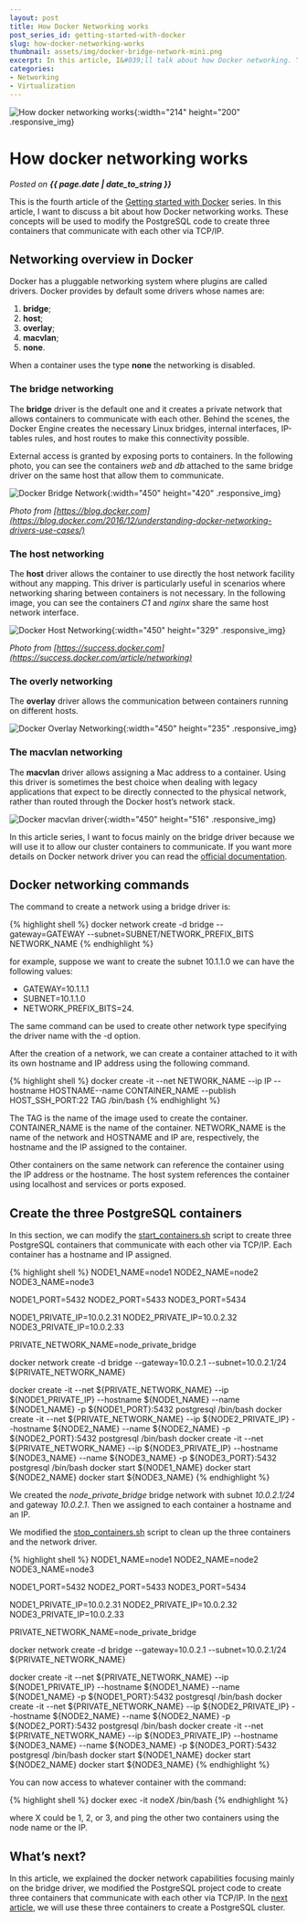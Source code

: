 ```yaml
---
layout: post
title: How Docker Networking works
post_series_id: getting-started-with-docker
slug: how-docker-networking-works
thumbnail: assets/img/docker-bridge-network-mini.png
excerpt: In this article, I&#039;ll talk about how Docker networking. You&#039;ll learn how to let two containers communicate when they are on the same or different host.
categories:
- Networking
- Virtualization
---
```


![How docker networking works](assets/img/docker-bridge-network-mini.png){:width="214" height="200" .responsive_img}

# How docker networking works
_Posted on **{{ page.date | date_to_string }}**_

This is the fourth article of the [Getting started with Docker](getting-started-with-docker) series. In this article, I want to discuss a bit about how Docker networking works. These concepts will be used to modify the PostgreSQL code to create three containers that communicate with each other via TCP/IP.

## Networking overview in Docker

Docker has a pluggable networking system where plugins are called drivers. Docker provides by default some drivers whose names are:

1.  **bridge**;
2.  **host**;
3.  **overlay**;
4.  **macvlan**;
5.  **none**.

When a container uses the type **none** the networking is disabled.

### The bridge networking

The **bridge** driver is the default one and it creates a private network that allows containers to communicate with each other. Behind the scenes, the Docker Engine creates the necessary Linux bridges, internal interfaces, IP-tables rules, and host routes to make this connectivity possible.

External access is granted by exposing ports to containers. In the following photo, you can see the containers _web_ and _db_ attached to the same bridge driver on the same host that allow them to communicate.

![Docker Bridge Network](assets/img/docker-bridge-network.png){:width="450" height="420" .responsive_img}

_Photo from [https://blog.docker.com](https://blog.docker.com/2016/12/understanding-docker-networking-drivers-use-cases/)_

### The host networking

The **host** driver allows the container to use directly the host network facility without any mapping. This driver is particularly useful in scenarios where networking sharing between containers is not necessary. In the following image, you can see the containers _C1_ and _nginx_ share the same host network interface.

![Docker Host Networking](assets/img/docker-host-networking.png){:width="450" height="329" .responsive_img}

_Photo from [https://success.docker.com](https://success.docker.com/article/networking)_

### The overly networking

The **overlay** driver allows the communication between containers running on different hosts.

![Docker Overlay Networking](assets/img/docker-overlay-networking.png){:width="450" height="235" .responsive_img}

### The macvlan networking

The **macvlan** driver allows assigning a Mac address to a container. Using this driver is sometimes the best choice when dealing with legacy applications that expect to be directly connected to the physical network, rather than routed through the Docker host’s network stack.

![Docker macvlan driver](assets/img/docker-macvlan.png){:width="450" height="516" .responsive_img}

In this article series, I want to focus mainly on the bridge driver because we will use it to allow our cluster containers to communicate. If you want more details on Docker network driver you can read the [official documentation](https://docs.docker.com/network/).

## Docker networking commands

The command to create a network using a bridge driver is:

{% highlight shell %}
docker network create -d bridge --gateway=GATEWAY --subnet=SUBNET/NETWORK_PREFIX_BITS NETWORK_NAME
{% endhighlight %}

for example, suppose we want to create the subnet 10.1.1.0 we can have the following values:

-   GATEWAY=10.1.1.1
-   SUBNET=10.1.1.0
-   NETWORK\_PREFIX\_BITS=24.

The same command can be used to create other network type specifying the driver name with the -d option.

After the creation of a network, we can create a container attached to it with its own hostname and IP address using the following command.

{% highlight shell %}
docker create -it --net NETWORK_NAME --ip IP --hostname HOSTNAME--name CONTAINER_NAME --publish HOST_SSH_PORT:22 TAG /bin/bash
{% endhighlight %}

The TAG is the name of the image used to create the container. CONTAINER\_NAME is the name of the container. NETWORK\_NAME is the name of the network and HOSTNAME and IP are, respectively, the hostname and the IP assigned to the container.

Other containers on the same network can reference the container using the IP address or the hostname. The host system references the container using localhost and services or ports exposed.

## Create the three PostgreSQL containers

In this section, we can modify the [start\_containers.sh](https://github.com/sasadangelo/docker-tutorials/blob/master/postgresql-network/start_containers.sh) script to create three PostgreSQL containers that communicate with each other via TCP/IP. Each container has a hostname and IP assigned.

{% highlight shell %}
NODE1_NAME=node1
NODE2_NAME=node2
NODE3_NAME=node3

NODE1_PORT=5432
NODE2_PORT=5433
NODE3_PORT=5434

NODE1_PRIVATE_IP=10.0.2.31
NODE2_PRIVATE_IP=10.0.2.32
NODE3_PRIVATE_IP=10.0.2.33

PRIVATE_NETWORK_NAME=node_private_bridge

docker network create -d bridge --gateway=10.0.2.1 --subnet=10.0.2.1/24 ${PRIVATE_NETWORK_NAME}

docker create -it --net ${PRIVATE_NETWORK_NAME} --ip ${NODE1_PRIVATE_IP} --hostname ${NODE1_NAME} --name ${NODE1_NAME} -p ${NODE1_PORT}:5432 postgresql /bin/bash
docker create -it --net ${PRIVATE_NETWORK_NAME} --ip ${NODE2_PRIVATE_IP} --hostname ${NODE2_NAME} --name ${NODE2_NAME} -p ${NODE2_PORT}:5432 postgresql /bin/bash
docker create -it --net ${PRIVATE_NETWORK_NAME} --ip ${NODE3_PRIVATE_IP} --hostname ${NODE3_NAME} --name ${NODE3_NAME} -p ${NODE3_PORT}:5432 postgresql /bin/bash
docker start ${NODE1_NAME}
docker start ${NODE2_NAME}
docker start ${NODE3_NAME}
{% endhighlight %}

We created the _node\_private\_bridge_ bridge network with subnet _10.0.2.1/24_ and gateway _10.0.2.1_. Then we assigned to each container a hostname and an IP.

We modified the [stop\_containers.sh](https://github.com/sasadangelo/docker-tutorials/blob/master/postgresql-network/stop_containers.sh) script to clean up the three containers and the network driver.

{% highlight shell %}
NODE1_NAME=node1
NODE2_NAME=node2
NODE3_NAME=node3

NODE1_PORT=5432
NODE2_PORT=5433
NODE3_PORT=5434

NODE1_PRIVATE_IP=10.0.2.31
NODE2_PRIVATE_IP=10.0.2.32
NODE3_PRIVATE_IP=10.0.2.33

PRIVATE_NETWORK_NAME=node_private_bridge

docker network create -d bridge --gateway=10.0.2.1 --subnet=10.0.2.1/24 ${PRIVATE_NETWORK_NAME}

docker create -it --net ${PRIVATE_NETWORK_NAME} --ip ${NODE1_PRIVATE_IP} --hostname ${NODE1_NAME} --name ${NODE1_NAME} -p ${NODE1_PORT}:5432 postgresql /bin/bash
docker create -it --net ${PRIVATE_NETWORK_NAME} --ip ${NODE2_PRIVATE_IP} --hostname ${NODE2_NAME} --name ${NODE2_NAME} -p ${NODE2_PORT}:5432 postgresql /bin/bash
docker create -it --net ${PRIVATE_NETWORK_NAME} --ip ${NODE3_PRIVATE_IP} --hostname ${NODE3_NAME} --name ${NODE3_NAME} -p ${NODE3_PORT}:5432 postgresql /bin/bash
docker start ${NODE1_NAME}
docker start ${NODE2_NAME}
docker start ${NODE3_NAME}
{% endhighlight %}

You can now access to whatever container with the command:

{% highlight shell %}
docker exec -it nodeX /bin/bash
{% endhighlight %}

where X could be 1, 2, or 3, and ping the other two containers using the node name or the IP.

## What’s next?

In this article, we explained the docker network capabilities focusing mainly on the bridge driver, we modified the PostgreSQL project code to create three containers that communicate with each other via TCP/IP. In the [next article](install-postgresql-cluster-docker), we will use these three containers to create a PostgreSQL cluster.